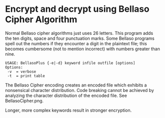# Encrypt and decrypt using Bellaso Cipher Algorithm

Normal Bellaso cipher algorithms just uses 26 letters.  This program adds the ten digits, space and four punctuation marks.  Some Bellaso programs spell out the numbers if they encounter a digit in the plaintext file; this becomes cumbersome (not to mention incorrect) with numbers greater than nine.

```
USAGE: BellasoPlus {-e|-d} keyword infile outfile [options]
Options:
 -v  = verbose
 -t  = print table
```

The Bellaso Cipher encoding creates an encoded file which exhibits a nonsensical character distribution.  Code breaking cannot be achieved by analyzing the character distribution of the encoded file.  See BellasoCipher.png.

Longer, more complex keywords result in stronger encryption.

